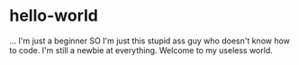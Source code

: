 # hello-world
... I'm just a beginner
SO I'm just this stupid ass guy who doesn't know how to code. I'm still a newbie at everything.
Welcome to my useless world.
